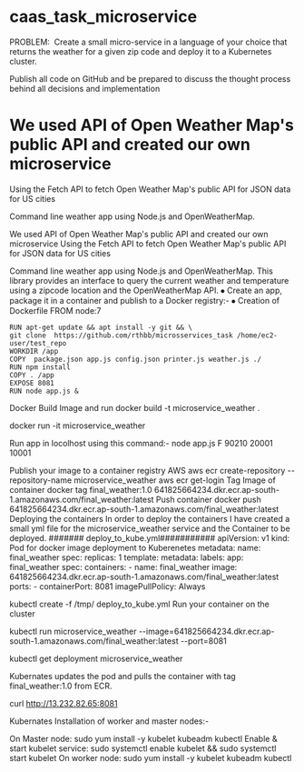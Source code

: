 # caas_task_microservice
PROBLEM:  Create a small micro-service in a language of your choice that returns the weather for a given zip code and deploy it to a Kubernetes cluster.

Publish all code on GitHub and be prepared to discuss the thought process behind all decisions and implementation

# We used API of Open Weather Map's public API and created our own microservice
Using the Fetch API to fetch Open Weather Map's public API for JSON data for US cities

Command line weather app using Node.js and OpenWeatherMap.

We used API of Open Weather Map's public API and created our own microservice
Using the Fetch API to fetch Open Weather Map's public API for JSON data for US cities

Command line weather app using Node.js and OpenWeatherMap.
This library provides an interface to query the current weather and temperature using a zipcode location and the OpenWeatherMap API.
⦁	Create an app, package it in a container and publish to a Docker registry:-
⦁	Creation of Dockerfile
FROM node:7

	RUN apt-get update && apt install -y git && \
	git clone  https://github.com/rthbb/microsservices_task /home/ec2-user/test_repo
	WORKDIR /app
	COPY  package.json app.js config.json printer.js weather.js ./
	RUN npm install
	COPY . /app
	EXPOSE 8081
	RUN node app.js &

Docker Build Image and run
docker build -t microservice_weather .

  
docker run -it microservice_weather
 
 

Run app in locolhost using this command:-
node app.js F 90210 20001 10001
 
Publish your image to a container registry AWS
aws ecr create-repository --repository-name microservice_weather
aws ecr get-login
Tag Image of container
docker tag final_weather:1.0 641825664234.dkr.ecr.ap-south-1.amazonaws.com/final_weather:latest
Push container
docker push 641825664234.dkr.ecr.ap-south-1.amazonaws.com/final_weather:latest
Deploying the containers
In order to deploy the containers I have created a small yml file for the microservice_weather service and the Container to be deployed.
####### deploy_to_kube.yml###########
apiVersion: v1
kind: Pod for docker image deployment to Kuberenetes
metadata:
  name: final_weather
spec:
  replicas: 1
  template:
    metadata:
      labels:
        app: final_weather
    spec:
      containers:
      - name: final_weather
        image: 641825664234.dkr.ecr.ap-south-1.amazonaws.com/final_weather:latest
        ports:
        - containerPort: 8081
        imagePullPolicy: Always


kubectl create -f /tmp/ deploy_to_kube.yml
Run your container on the cluster

 
kubectl run microservice_weather --image=641825664234.dkr.ecr.ap-south-1.amazonaws.com/final_weather:latest --port=8081
  

kubectl get deployment microservice_weather

 
 
Kubernates updates the pod and pulls the container with tag final_weather:1.0  from ECR.

 
curl http://13.232.82.65:8081
 

Kubernates Installation of worker and master nodes:-
 
On Master node:
sudo yum install -y kubelet kubeadm kubectl
Enable & start kubelet service:
sudo systemctl enable kubelet && sudo systemctl start kubelet
On worker node:
sudo yum install -y kubelet kubeadm kubectl


 


